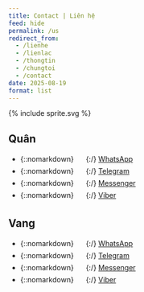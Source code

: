 ```yaml
---
title: Contact | Liên hệ
feed: hide
permalink: /us
redirect_from:
  - /lienhe
  - /lienlac
  - /thongtin
  - /chungtoi
  - /contact
date: 2025-08-19
format: list
---
```


{% include sprite.svg %}

## Quân

<!-- - {::nomarkdown}<svg width="1.5rem" height="1.5rem" style="vertical-align: middle; fill: currentColor;" aria-label="Zalo"><use xlink:href="#zalo"></use></svg>{:/} [Zalo](http://go.vangquan.com/quan-zalo) -->
- {::nomarkdown}<svg width="1.5rem" height="1.5rem" style="vertical-align: middle; fill: currentColor;" aria-label="WhatsApp"><use xlink:href="#whatsapp"></use></svg>{:/} [WhatsApp](http://go.vangquan.com/quan-whatsapp)
- {::nomarkdown}<svg width="1.5rem" height="1.5rem" style="vertical-align: middle; fill: currentColor;" aria-label="Telegram"><use xlink:href="#telegram"></use></svg>{:/} [Telegram](http://go.vangquan.com/quan-telegram)
- {::nomarkdown}<svg width="1.5rem" height="1.5rem" style="vertical-align: middle; fill: currentColor;" aria-label="Messenger"><use xlink:href="#messenger"></use></svg>{:/} [Messenger](http://go.vangquan.com/quan-messenger)
- {::nomarkdown}<svg width="1.5rem" height="1.5rem" style="vertical-align: middle; fill: currentColor;" aria-label="Viber"><use xlink:href="#viber"></use></svg>{:/} [Viber](http://go.vangquan.com/quan-viber)
<!-- - {::nomarkdown}<svg width="1.5rem" height="1.5rem" style="vertical-align: middle; fill: currentColor;" aria-label="Telephone"><use xlink:href="#tel"></use></svg>{:/} [Telephone](tel:+84834551914) -->
<!-- - {::nomarkdown}<svg width="1.5rem" height="1.5rem" style="vertical-align: middle; fill: currentColor;" aria-label="Email"><use xlink:href="#mail"></use></svg>{:/} [JWPOB](mailto:quan@jwpub.org) -->

## Vang

<!-- - {::nomarkdown}<svg width="1.5rem" height="1.5rem" style="vertical-align: middle; fill: currentColor;" aria-label="Zalo"><use xlink:href="#zalo"></use></svg>{:/} [Zalo](http://go.vangquan.com/vang-zalo) -->
- {::nomarkdown}<svg width="1.5rem" height="1.5rem" style="vertical-align: middle; fill: currentColor;" aria-label="WhatsApp"><use xlink:href="#whatsapp"></use></svg>{:/} [WhatsApp](http://go.vangquan.com/vang-whatsapp)
- {::nomarkdown}<svg width="1.5rem" height="1.5rem" style="vertical-align: middle; fill: currentColor;" aria-label="Telegram"><use xlink:href="#telegram"></use></svg>{:/} [Telegram](http://go.vangquan.com/vang-telegram)
- {::nomarkdown}<svg width="1.5rem" height="1.5rem" style="vertical-align: middle; fill: currentColor;" aria-label="Messenger"><use xlink:href="#messenger"></use></svg>{:/} [Messenger](http://go.vangquan.com/vang-messenger)
- {::nomarkdown}<svg width="1.5rem" height="1.5rem" style="vertical-align: middle; fill: currentColor;" aria-label="Viber"><use xlink:href="#viber"></use></svg>{:/} [Viber](http://go.vangquan.com/vang-viber)
<!-- - {::nomarkdown}<svg width="1.5rem" height="1.5rem" aria-label="Telephone"><use xlink:href="#tel"></use></svg>{:/} [Telephone](tel:+84934551914) -->
<!-- - {::nomarkdown}<svg width="1.5rem" height="1.5rem" aria-label="Email"><use xlink:href="#mail"></use></svg>{:/} [JWPOB](mailto:vang@jwpub.org) -->